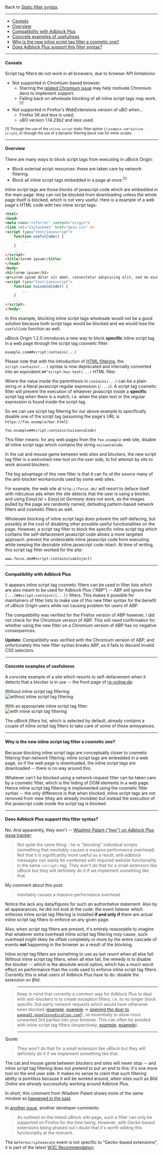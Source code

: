 Back to [Static filter syntax](https://github.com/gorhill/uBlock/wiki/Static-filter-syntax).

***

- [Caveats](#caveats)
- [Overview](#overview)
- [Compatibility with Adblock Plus](#compatibility-with-adblock-plus)
- [Concrete examples of usefulness](#concrete-examples-of-usefulness)
- [Why is the new inline script tag filter a cosmetic one?](#why-is-the-new-inline-script-tag-filter-a-cosmetic-one)
- [Does Adblock Plus support this filter syntax?](#does-adblock-plus-support-this-filter-syntax)

***

#### Caveats

Script tag filters do not work in all browsers, due to browser API limitations:

- Not supported in Chromium-based browser.
    - Starring the [related Chromium issue](https://bugs.chromium.org/p/chromium/issues/detail?id=168175) may help motivate Chromium devs to implement support.
    - Falling back on wholesale blocking of all inline script tags may work.<sup>[1]</sup>
- Not supported in Firefox's WebExtensions version of uBO when...
    - Firefox 56 and less is used;
    - uBO version 1.14.23b2 and less used.

<sub>[1] Through the use of the `inline-script` static filter option (`||example.com^$inline-script`), or through the use of a dynamic filtering block rule for _inline scripts_.</sub>

***

#### Overview

There are many ways to block script tags from executing in uBlock Origin:

- Block external script resources: these are taken care by network filtering.
- Block all inline script tags embedded in a page at once.<sup>[1]</sup>

Inline script tags are those blocks of javascript code which are embedded in the main page: they can not be blocked from downloading unless the whole page itself is blocked, which is not very useful. Here is a example of a web page's HTML code with two inline script tags:

```html
<html>
<head>
<meta name="referrer" content="origin">
<link rel="stylesheet" href="main.css" />
<script type="text/javascript">
    function usefulCode() {
        ...
    }
    ...
</script>
<title>lorem ipsum</title>
</head>
<body>
<h1>lorem ipsum</h1>
<p>Lorem ipsum dolor sit amet, consectetur adipiscing elit, sed do eiusmod tempor incididunt ut labore et dolore magna aliqua.</p>
<script type="text/javascript">
    function nuisanceCode() {
        ...
    }
    ...
</script>
</body>
```

In this example, blocking inline script tags wholesale would not be a good solution because both script tags would be blocked and we would lose the `usefulCode` function as well.

uBlock Origin 1.2.0 introduces a new way to block **specific** inline script tag in a web page through the script tag cosmetic filter:

    example.com##script:contains(...)

Please note that with the introduction of [HTML filtering](https://github.com/gorhill/uBlock/wiki/Static-filter-syntax#html-filters), the `script:contains(...)` syntax is now deprecated and internally converted into an equivalent `##^script:has-text(...)` HTML filter.

Where the value inside the parenthesis in `contains(...)` can be a plain string or a literal javascript regular expression (`/.../`). A script tag cosmetic filter will prevent the execution of whatever javascript inside a **specific** script tag when there is a match, i.e. when the plain text or the regular expression is found inside the script tag.

So we can use script tag filtering for our above example to specifically disable one of the script tag (assuming the page's URL is `https://foo.example/bar.html`):

    foo.example##script:contains(nuisanceCode)

This filter means: for any web pages from the `foo.example` web site, disable all inline script tags which contains the string `nuisanceCode`.

In the cat and mouse game between web sites and blockers, the new script tag filter is a welcomed new tool on the user side, to foil attempt by site to work around blockers.

The big advantage of this new filter is that it can fix _at the source_ many of the anti-blocker workarounds used by some web sites.

For example, the web site at `http://focus.de/` will resort to deface itself with ridiculous ads when the site detects that the user is using a blocker, and using _EasyList_ + _EasyList Germany_ does not work, as the images pulled by the page are randomly named, defeating pattern-based network filters and cosmetic filters as well.

Wholesale blocking of inline script tags does prevent the self-defacing, but possibly at the cost of disabling other possible useful functionalities on the page. However, a script tag filter to block the specific inline script tag which contains the self-defacement javascript code allows a more targeted approach: prevent the undesirable inline javascript code from executing while keeping the desirable inline javascript code intact. At time of writing, this script tag filter worked for the site:

    www.focus.de##script:contains(uabInject)

***

#### Compatibility with Adblock Plus

It appears inline script tag cosmetic filters can be used in filter lists which are also meant to be used for Adblock Plus ("ABP") -- ABP will ignore the `[...]##script:contains([...])` filters. This makes it possible for maintainers of filter lists to make use of this new filter syntax for the benefit of uBlock Origin users while not causing problem for users of ABP.

The compatibility was verified for the Firefox version of ABP however, I did not check for the Chromium version of ABP. This will need confirmation for whether using the new filter on a Chromium version of ABP has no negative consequences.

**Update:** Compatibility was verified with the Chromium version of ABP, and unfortunately this new filter syntax breaks ABP, as it fails to discard invalid CSS selectors.

***

#### Concrete examples of usefulness

A concrete example of a site which resorts to self-defacement when it detects that a blocker is in use -- the front page of [rp-online.de](http://www.rp-online.de/):

Without inline script tag filtering:<br>
![without inline script tag filtering](https://cloud.githubusercontent.com/assets/585534/10417577/ec9bbe80-700e-11e5-8fc1-3f21358b45ee.png)

With an appropriate inline script tag filter:<br>
![with inline script tag filtering](https://cloud.githubusercontent.com/assets/585534/10417578/eeb27aba-700e-11e5-9c2e-0845cd27b404.png)

The _uBlock filters_ list, which is selected by default, already contains a couple of inline script tag filters to take care of some of these annoyances.

***

#### Why is the new inline script tag filter a cosmetic one?

Because blocking inline script tags are conceptually closer to cosmetic filtering than network filtering: inline script tags are embedded in a web page, so if the web page is downloaded, the inline script tags are downloaded -- there is no way around this.

Whatever can't be blocked using a network request filter can be taken care by a cosmetic filter, which is the hiding of DOM elements in a web page. Hence inline script tag filtering is implemented using the cosmetic filter syntax -- the only difference is that when blocked, inline script tags are not removed from view (they are already invisible) but instead the execution of the javascript code inside the script tag is blocked.

***

#### Does Adblock Plus support this filter syntax?

No. And apparently, they won't -- [Wladimir Palant ("trev") on Adblock Plus issue tracker](https://issues.adblockplus.org/ticket/748#comment:9):

> Not quite the same thing - he is "blocking" individual scripts (something that inevitably causes a massive performance overhead). Not that it is significantly more useful as a result, anti-adblock messages can easily be combined with required website functionality in the same `<script>` tag. They won't do that for a small extension like uBlock but they will definitely do it if we implement something like that.

My comment about this post:

> inevitably causes a massive performance overhead

Notice the lack any data/figures for such an authoritative statement. Also by all appearances, he did not look at the code: the event listener which enforces inline script tag filtering is installed **if and only if** there are actual inline script tag filters to enforce on any given page.

Also, when script tag filters are present, it's entirely reasonable to imagine that whatever extra overhead inline script tag filtering _may_ cause, such overhead might likely be offset completely or more by the entire cascade of events **not** happening in the browser as a result of the blocking.

Inline script tag filters are something to use as last resort when all else fail. Without inline script tag filters, when all else fail, the remedy is to disable the blocker -- which is the absolute worst option, which has a much worst effect on performance than the code used to enforce inline script tag filters. Currently this is what users of Adblock Plus have to do: disable the extension on _Bild_.

> ***
> Keep in mind that currently a common way for Adblock Plus to deal with anti-blockers is to create exception filters, i.e. to no longer block specific 3rd-party network requests which would have otherwise been blocked ([example](https://adblockplus.org/forum/viewtopic.php?p=140159#p140159), [example](https://forums.lanik.us/viewtopic.php?f=91&t=26996#p81898) => [opening the door to `pagead2.googlesyndication.com`!](https://hg.adblockplus.org/listefr/rev/413aa948bd6d)), so essentially to allow more unwanted 3rd parties into your browser. This can often be avoided with inline script tag filters (respectively, [example](https://github.com/gorhill/uBlock/commit/52b1b2c2947698eaa86284bcf28d8848adb1d2d3), [example](https://github.com/gorhill/uBlock/commit/19576b37e9c41604bac043e8b834be81497786d5)).
> ***

Quote:

> They won't do that for a small extension like uBlock but they will definitely do it if we implement something like that.

The cat and mouse game between blockers and sites will never stop -- and inline script tag filtering does not pretend to put an end to this: it's one more tool on the end user side. It makes no sense to claim that such filtering ability is pointless because it will be worked around, when sites such as _Bild Online_ are _already_ successfully working around Adblock Plus.

In short, this comment from Wladimir Palant shows more of the same mindset as [happened in the past](https://bugzilla.mozilla.org/show_bug.cgi?id=988266#c39).

In [another issue](https://issues.adblockplus.org/ticket/3207), another developer comments:

> As outlined on the linked uBlock wiki page, such a filter can only be supported on Firefox for the time being. However, with Gecko-based extensions being phased out I doubt that it's worth adding this functionality at the moment.

The `beforescriptexecute` event is not specific to "Gecko-based extensions", it is part of the latest [W3C Recommendation](http://www.w3.org/TR/html5/scripting-1.html#scripting-1).